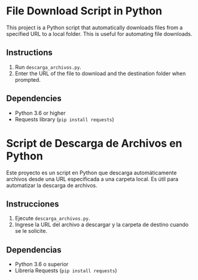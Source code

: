 # File Download Script in Python

This project is a Python script that automatically downloads files from a specified URL to a local folder. This is useful for automating file downloads.

## Instructions

1. Run `descarga_archivos.py`.
2. Enter the URL of the file to download and the destination folder when prompted.

## Dependencies
- Python 3.6 or higher
- Requests library (`pip install requests`)

# Script de Descarga de Archivos en Python

Este proyecto es un script en Python que descarga automáticamente archivos desde una URL especificada a una carpeta local. Es útil para automatizar la descarga de archivos.

## Instrucciones

1. Ejecute `descarga_archivos.py`.
2. Ingrese la URL del archivo a descargar y la carpeta de destino cuando se le solicite.

## Dependencias
- Python 3.6 o superior
- Librería Requests (`pip install requests`)
